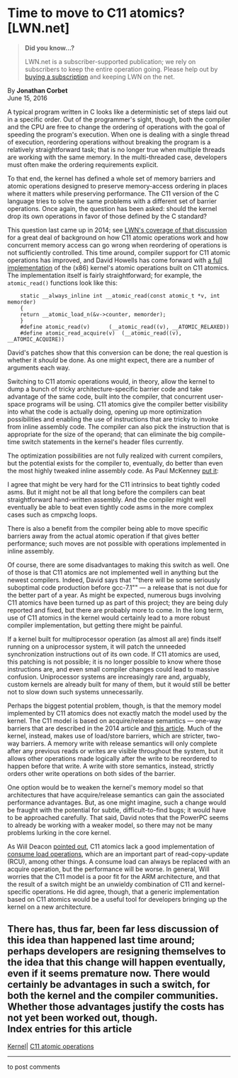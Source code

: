 # Time to move to C11 atomics? [LWN.net]

> **Did you know...?**
> 
> LWN.net is a subscriber-supported publication; we rely on subscribers to keep the entire operation going. Please help out by [buying a subscription](/Promo/nst-nag4/subscribe) and keeping LWN on the net. 

By **Jonathan Corbet**  
June 15, 2016 

A typical program written in C looks like a deterministic set of steps laid out in a specific order. Out of the programmer's sight, though, both the compiler and the CPU are free to change the ordering of operations with the goal of speeding the program's execution. When one is dealing with a single thread of execution, reordering operations without breaking the program is a relatively straightforward task; that is no longer true when multiple threads are working with the same memory. In the multi-threaded case, developers must often make the ordering requirements explicit. 

To that end, the kernel has defined a whole set of memory barriers and atomic operations designed to preserve memory-access ordering in places where it matters while preserving performance. The C11 version of the C language tries to solve the same problems with a different set of barrier operations. Once again, the question has been asked: should the kernel drop its own operations in favor of those defined by the C standard? 

This question last came up in 2014; see [LWN's coverage of that discussion](/Articles/586838/) for a great deal of background on how C11 atomic operations work and how concurrent memory access can go wrong when reordering of operations is not sufficiently controlled. This time around, compiler support for C11 atomic operations has improved, and David Howells has come forward with [a full implementation](/Articles/687863/) of the (x86) kernel's atomic operations built on C11 atomics. The implementation itself is fairly straightforward; for example, the `atomic_read()` functions look like this: 
    
    
        static __always_inline int __atomic_read(const atomic_t *v, int memorder)
        {
    	return __atomic_load_n(&v->counter, memorder);
        }
        #define atomic_read(v)		(__atomic_read((v), __ATOMIC_RELAXED))
        #define atomic_read_acquire(v)	(__atomic_read((v), __ATOMIC_ACQUIRE))
    

David's patches show that this conversion can be done; the real question is whether it _should_ be done. As one might expect, there are a number of arguments each way. 

Switching to C11 atomic operations would, in theory, allow the kernel to dump a bunch of tricky architecture-specific barrier code and take advantage of the same code, built into the compiler, that concurrent user-space programs will be using. C11 atomics give the compiler better visibility into what the code is actually doing, opening up more optimization possibilities and enabling the use of instructions that are tricky to invoke from inline assembly code. The compiler can also pick the instruction that is appropriate for the size of the operand; that can eliminate the big compile-time switch statements in the kernel's header files currently. 

The optimization possibilities are not fully realized with current compilers, but the potential exists for the compiler to, eventually, do better than even the most highly tweaked inline assembly code. As Paul McKenney [put it](/Articles/691289/): 

I agree that might be very hard for the C11 intrinsics to beat tightly coded asms. But it might not be all that long before the compilers can beat straightforward hand-written assembly. And the compiler might well eventually be able to beat even tightly code asms in the more complex cases such as cmpxchg loops. 

There is also a benefit from the compiler being able to move specific barriers away from the actual atomic operation if that gives better performance; such moves are not possible with operations implemented in inline assembly. 

Of course, there are some disadvantages to making this switch as well. One of those is that C11 atomics are not implemented well in anything but the newest compilers. Indeed, David says that ""there will be some seriously suboptimal code production before gcc-7.1"" — a release that is not due for the better part of a year. As might be expected, numerous bugs involving C11 atomics have been turned up as part of this project; they are being duly reported and fixed, but there are probably more to come. In the long term, use of C11 atomics in the kernel would certainly lead to a more robust compiler implementation, but getting there might be painful. 

If a kernel built for multiprocessor operation (as almost all are) finds itself running on a uniprocessor system, it will patch the unneeded synchronization instructions out of its own code. If C11 atomics are used, this patching is not possible; it is no longer possible to know where those instructions are, and even small compiler changes could lead to massive confusion. Uniprocessor systems are increasingly rare and, arguably, custom kernels are already built for many of them, but it would still be better not to slow down such systems unnecessarily. 

Perhaps the biggest potential problem, though, is that the memory model implemented by C11 atomics does not exactly match the model used by the kernel. The C11 model is based on acquire/release semantics — one-way barriers that are described in the 2014 article and [this article](/Articles/576486/). Much of the kernel, instead, makes use of load/store barriers, which are stricter, two-way barriers. A memory write with release semantics will only complete after any previous reads or writes are visible throughout the system, but it allows other operations made logically after the write to be reordered to happen before that write. A write with store semantics, instead, strictly orders other write operations on both sides of the barrier. 

One option would be to weaken the kernel's memory model so that architectures that have acquire/release semantics can gain the associated performance advantages. But, as one might imagine, such a change would be fraught with the potential for subtle, difficult-to-find bugs; it would have to be approached carefully. That said, David notes that the PowerPC seems to already be working with a weaker model, so there may not be many problems lurking in the core kernel. 

As Will Deacon [pointed out](/Articles/691295/), C11 atomics lack a good implementation of [consume load operations](/Articles/588300/), which are an important part of read-copy-update (RCU), among other things. A consume load can always be replaced with an acquire operation, but the performance will be worse. In general, Will worries that the C11 model is a poor fit for the ARM architecture, and that the result of a switch might be an unwieldy combination of C11 and kernel-specific operations. He did agree, though, that a generic implementation based on C11 atomics would be a useful tool for developers bringing up the kernel on a new architecture. 

There has, thus far, been far less discussion of this idea than happened last time around; perhaps developers are resigning themselves to the idea that this change will happen eventually, even if it seems premature now. There would certainly be advantages in such a switch, for both the kernel and the compiler communities. Whether those advantages justify the costs has not yet been worked out, though.  
Index entries for this article  
---  
[Kernel](/Kernel/Index)| [C11 atomic operations](/Kernel/Index#C11_atomic_operations)  
  


* * *

to post comments 
